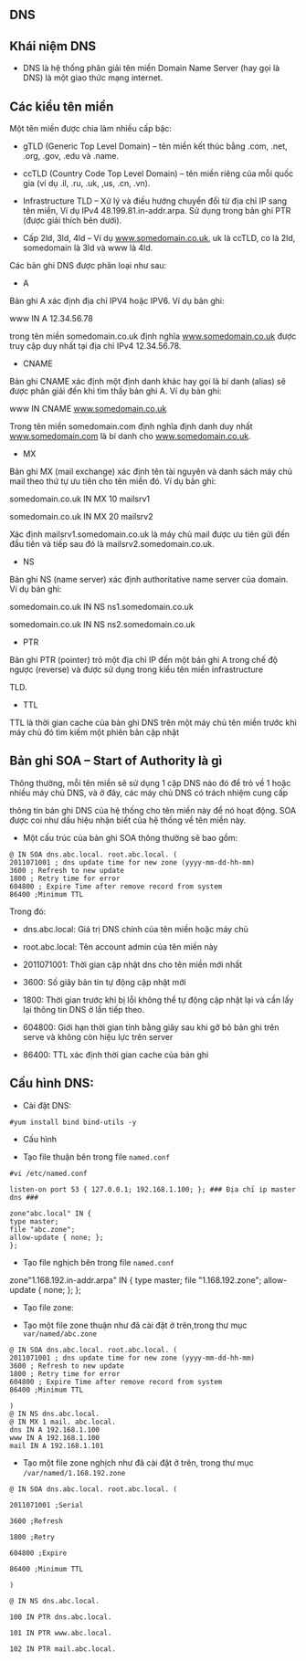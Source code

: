 ## **DNS**

## **Khái niệm DNS**

- DNS là hệ thống phân giải tên miền Domain Name Server (hay gọi là DNS) là một giao thức mạng internet. 

## **Các kiểu tên miền**

Một tên miền được chia làm nhiều cấp bậc:

- gTLD (Generic Top Level Domain) – tên miền kết thúc bằng .com, .net, .org, .gov, .edu và .name.

- ccTLD (Country Code Top Level Domain) – tên miền riêng của mỗi quốc gia (ví dụ .il, .ru, .uk, ,us, .cn, .vn).

- Infrastructure TLD – Xử lý và điều hướng chuyển đổi từ địa chỉ IP sang tên miền, Ví dụ IPv4 48.199.81.in-addr.arpa. Sử dụng trong bản ghi PTR (được giải thích bên dưới).

- Cấp 2ld, 3ld, 4ld – Ví dụ www.somedomain.co.uk, uk là ccTLD, co là 2ld, somedomain là 3ld và www là 4ld.

Các bản ghi DNS được phân loại như sau:

- A

Bản ghi A xác định địa chỉ IPV4 hoặc IPV6. Ví dụ bản ghi:

www      IN        A         12.34.56.78

trong tên miền somedomain.co.uk định nghĩa www.somedomain.co.uk được truy cập duy nhất tại địa chỉ IPv4 12.34.56.78.
 
- CNAME

Bản ghi CNAME xác định một định danh khác hay gọi là bí danh (alias) sẽ được phân giải đến khi tìm thấy bản ghi A. Ví dụ bản ghi:

www      IN        CNAME          www.somedomain.co.uk

Trong tên miền somedomain.com định nghĩa định danh duy nhất www.somedomain.com là bí danh cho www.somedomain.co.uk.

- MX

Bản ghi MX (mail exchange) xác định tên tài nguyên và danh sách máy chủ mail theo thứ tự ưu tiên cho tên miền đó. Ví dụ bản ghi:

somedomain.co.uk     IN        MX      10       mailsrv1

somedomain.co.uk     IN        MX      20       mailsrv2

Xác định mailsrv1.somedomain.co.uk là máy chủ mail được ưu tiên gửi đến đầu tiên và tiếp sau đó là mailsrv2.somedomain.co.uk.

- NS

Bản ghi NS (name server) xác định authoritative name server của domain. Ví dụ bản ghi:

somedomain.co.uk     IN        NS       ns1.somedomain.co.uk

somedomain.co.uk     IN        NS       ns2.somedomain.co.uk

- PTR

Bản ghi PTR (pointer) trỏ một địa chỉ IP đến một bản ghi A trong chế độ ngược (reverse)  và được sử dụng trong kiểu tên miền infrastructure

 TLD.

- TTL

TTL là thời gian cache của bản ghi DNS trên một máy chủ tên miền trước khi máy chủ đó tìm kiếm một phiên bản cập nhật


## Bản ghi SOA – Start of Authority là gì

Thông thường, mỗi tên miền sẽ sử dụng 1 cặp DNS nào đó để trỏ về 1 hoặc nhiều máy chủ DNS, và ở đây, các máy chủ DNS có trách nhiệm cung cấp 

thông tin bản ghi DNS của hệ thống cho tên miền này để nó hoạt động. SOA được coi như dấu hiệu nhận biết của hệ thống về tên miền này.

- Một cấu trúc của bản ghi SOA thông thường sẽ bao gồm:

```
@ IN SOA dns.abc.local. root.abc.local. (
2011071001 ; dns update time for new zone (yyyy-mm-dd-hh-mm)
3600 ; Refresh to new update
1800 ; Retry time for error
604800 ; Expire Time after remove record from system
86400 ;Minimum TTL
```
Trong đó:

- dns.abc.local: Giá trị DNS chính của tên miền hoặc máy chủ 

- root.abc.local: Tên account admin của tên miền này 

- 2011071001: Thời gian cập nhật dns cho tên miền mới nhất 

- 3600: Số giây bản tin tự động cập nhật mới 

- 1800: Thời gian trước khi bị lỗi không thể tự động cập nhật lại và cần lấy lại thông tin DNS ở lần tiếp theo.

- 604800: Giới hạn thời gian tính bằng giây sau khi gỡ bỏ bản ghi trên serve và không còn hiệu lực trên server

- 86400: TTL xác định thời gian cache của bản ghi


## Cấu hình DNS:

- Cài đặt DNS:

```
#yum install bind bind-utils -y
```

- Cấu hình 

- Tạo file thuận bên trong file `named.conf`

```
#vi /etc/named.conf

listen-on port 53 { 127.0.0.1; 192.168.1.100; }; ### Địa chỉ ip master dns ###

zone"abc.local" IN {
type master;
file "abc.zone";
allow-update { none; };
};
```

- Tạo file nghịch bên trong file `named.conf`


zone"1.168.192.in-addr.arpa" IN {
type master;
file "1.168.192.zone";
allow-update { none; };
};

- Tạo file zone:


- Tạo một file zone thuận như đã cài đặt ở trên,trong thư mục `var/named/abc.zone`

```
@ IN SOA dns.abc.local. root.abc.local. (
2011071001 ; dns update time for new zone (yyyy-mm-dd-hh-mm)
3600 ; Refresh to new update
1800 ; Retry time for error
604800 ; Expire Time after remove record from system
86400 ;Minimum TTL

)
@ IN NS dns.abc.local.
@ IN MX 1 mail. abc.local.
dns IN A 192.168.1.100
www IN A 192.168.1.100
mail IN A 192.168.1.101
```

- Tạo một file zone nghịch như đã cài đặt ở trên, trong thư mục `/var/named/1.168.192.zone`

```
@ IN SOA dns.abc.local. root.abc.local. (

2011071001 ;Serial

3600 ;Refresh

1800 ;Retry

604800 ;Expire

86400 ;Minimum TTL

)

@ IN NS dns.abc.local.

100 IN PTR dns.abc.local.

101 IN PTR www.abc.local.

102 IN PTR mail.abc.local.

```











